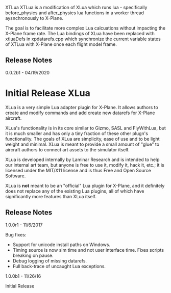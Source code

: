 XTLua
XTLua is a modification of XLua which runs lua - specifically before_physics and after_physics lua functions in a worker thread aysnchronously to X-Plane.

The goal is to facilitate more complex Lua calcuations without impacting the X-Plane frame rate. The Lua bindings of XLua have been replaced with xtluaDefs in xpdatarefs.cpp which synchronize the current variable states of XTLua with X-Plane once each flight model frame.

Release Notes
-----------------

0.0.2b1 -  04/19/2020

Initial Release
XLua
====

XLua is a very simple Lua adapter plugin for X-Plane. It allows authors to create and modify commands and add create new datarefs for X-Plane aircraft.

XLua's functionality is in its core similar to Gizmo, SASL and FlyWithLua, but it is much smaller and has only a tiny fraction of these other plugn's functionality. The goals of XLua are simplicity, ease of use and to be light weight and minimal. XLua is meant to provide a small amount of "glue" to aircraft authors to connect art assets to the simulator itself.

XLua is developed internally by Laminar Research and is intended to help our internal art team, but anyone is free to use it, modify it, hack it, etc.; it is licensed under the MIT/X11 license and is thus Free and Open Source Software.

XLua is **not** meant to be an "official" Lua plugin for X-Plane, and it definitely does not replace any of the existing Lua plugins, all of which have significantly more features than XLua itself.

Release Notes
-----------------

1.0.0r1 - 11/6/2017

Bug fixes:
 * Support for unicode install paths on Windows.
 * Timing source is now sim time and not user interface time. Fixes scripts breaking on pause.
 * Debug logging of missing datarefs.
 * Full back-trace of uncaught Lua exceptions.

1.0.0b1 - 11/26/16

Initial Release
